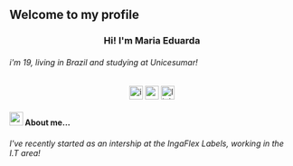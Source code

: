 ## Welcome to my profile 
<h3 align="center">Hi! I'm Maria Eduarda</h3>
<h6>i'm 19, living in Brazil and studying at Unicesumar!</h6>


<p align="center">
<a href = "https://instagram.com/_duudafs"><img width="24" height="24" src="https://img.icons8.com/color-pixels/32/instagram-new.png" alt="instagram-new"></a>
<a href = "mailto:dudascomparin@gmail.com"><img width="24" height="24" src="https://img.icons8.com/color-pixels/32/gmail-new.png" alt="gmail-new"></a>
<a href = "mailto:dudascomparin@gmail.com"><img width="24" height="24" src="https://img.icons8.com/color-pixels/32/linkedin.png" alt="linkedin"></a>
</p>
<h4 style="font-weight: bold;"><img width="24" height="24" src="https://img.icons8.com/color-pixels/32/peach.png" alt="peach">  About me...</h4>



<p text-align="center">
<h6>I've recently started as an intership at the IngaFlex Labels, working in the I.T area!</h6>
</p>
